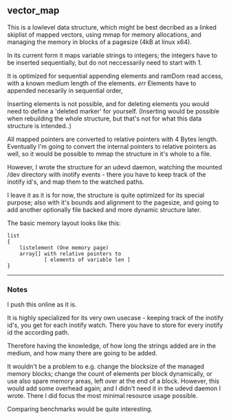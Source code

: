 ## vector_map


This is a lowlevel data structure, 
which might be best decribed as a linked skiplist of mapped vectors,
using mmap for memory allocations, and managing the memory in blocks
of a pagesize (4kB at linux x64).

In its current form it maps variable strings to integers;
the integers have to be inserted sequentially, 
but do not neccessarily need to start with 1.

It is optimized for sequential appending elements and ramDom read access,
with a known medium length of the elements. *err* Elements have to appended
necesarily in sequential order, 

Inserting elements is not possible, and for deleting elements you would
need to define a 'deleted marker' for yourself.
(Inserting would be possible when rebuilding the whole structure, but
that's not for what this data structure is intended..)

All mapped pointers are converted to relative pointers with 4 Bytes length.
Eventually I'm going to convert the internal pointers to relative pointers as well,
so it would be possible to mmap the structure in it's whole to a file.


However, I wrote the structure for an udevd daemon, watching the mounted /dev directory
with inotify events - there you have to keep track of the inotify id's,
and map them to the watched paths. 

I leave it as it is for now, the structure is quite optimized for its special purpose;
also with it's bounds and alignment to the pagesize, and going to add another
optionally file backed and more dynamic structure later.


The basic memory layout looks like this:

```
list
{ 
	listelement (One memory page)
	array[] with relative pointers to
			[ elements of variable len ]
}
```


---

### Notes

I push this online as it is.

It is highly specialized for its very own usecase - keeping track of the inotify id's,
you get for each inotify watch. There you have to store for every inotify id the according path.

Therefore having the knowledge, of how long the strings added are in the medium, 
and how many there are going to be added.

It wouldn't be a problem to e.g. change the blocksize of the managed memory blocks;
change the count of elements per block dynamically, or use also spare memory areas,
left over at the end of a block. However, this would add some overhead again;
and I didn't need it in the udevd daemon I wrote.
There I did focus the most minimal resource usage possible.



Comparing benchmarks would be quite interesting.



